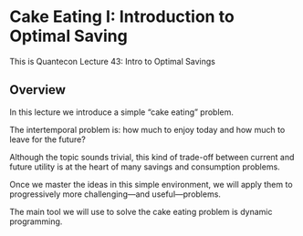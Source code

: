 # Cake Eating I: Introduction to Optimal Saving

This is Quantecon Lecture 43: Intro to Optimal Savings

## Overview

In this lecture we introduce a simple “cake eating” problem.

The intertemporal problem is: how much to enjoy today and how much to leave
for the future?

Although the topic sounds trivial, this kind of trade-off between current
and future utility is at the heart of many savings and consumption problems.

Once we master the ideas in this simple environment, we will apply them to
progressively more challenging—and useful—problems.

The main tool we will use to solve the cake eating problem is dynamic programming.